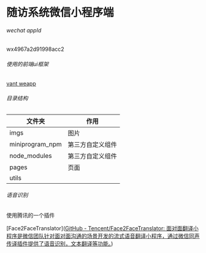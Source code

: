 # 随访系统微信小程序端

###### wechat appId

wx4967a2d91998acc2

###### 使用的前端ui框架

[vant weapp](https://youzan.github.io/vant-weapp/#/quickstart)

###### 目录结构

| 文件夹             | 作用       |
| --------------- | -------- |
| imgs            | 图片       |
| miniprogram_npm | 第三方自定义组件 |
| node_modules    | 第三方自定义组件 |
| pages           | 页面       |
| utils           |          |

###### 语音识别

使用腾讯的一个插件

[Face2FaceTranslator]([GitHub - Tencent/Face2FaceTranslator: 面对面翻译小程序是微信团队针对面对面沟通的场景开发的流式语音翻译小程序，通过微信同声传译插件提供了语音识别，文本翻译等功能。](https://github.com/Tencent/Face2FaceTranslator))
